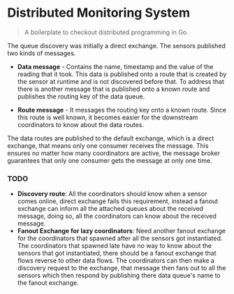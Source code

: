 # Distributed Monitoring System

> A boilerplate to checkout distributed programming in Go.

The queue discovery was initially a direct exchange. The sensors published two kinds of messages.

- **Data message** - Contains the name, timestamp and the value of the reading that it took. This data is published onto a route that is created by the sensor at runtime and is not discovered before that. To address that there is another message that is published onto a known route and publishes the routing key of the data queue.

- **Route message** - It messages the routing key onto a known route. Since this route is well known, it becomes easier for the downstream coordinators to know about the data routes.

The data routes are published to the default exchange, which is a direct exchange, that means only one consumer receives the message. This ensures no matter how many coordinators are active, the message broker guarantees that only one consumer gets the message at only one time.

### TODO

- **Discovery route**: All the coordinators should know when a sensor comes online, direct exchange fails this requirement, instead a fanout exchange can inform all the attached queues about the received message, doing so, all the coordinators can know about the received message.
- **Fanout Exchange for lazy coordinators**: Need another fanout exchange for the coordinators that spawned after all the sensors got instantiated. The coordinators that spawned late have no way to know about the sensors that got instantiated, there should be a fanout exchange that flows reverse to other data flows. The coordinators can then make a discovery request to the exchange, that message then fans out to all the sensors which then respond by publishing there data queue's name to the fanout exchange.

